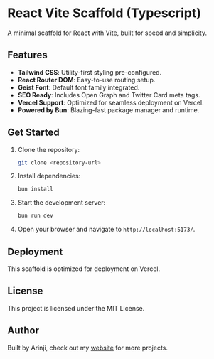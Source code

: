 # React Vite Scaffold (Typescript)

A minimal scaffold for React with Vite, built for speed and simplicity.

## Features

- **Tailwind CSS**: Utility-first styling pre-configured.
- **React Router DOM**: Easy-to-use routing setup.
- **Geist Font**: Default font family integrated.
- **SEO Ready**: Includes Open Graph and Twitter Card meta tags.
- **Vercel Support**: Optimized for seamless deployment on Vercel.
- **Powered by Bun**: Blazing-fast package manager and runtime.

## Get Started

1. Clone the repository:
   ```bash
   git clone <repository-url>
   ```
2. Install dependencies:
   ```bash
   bun install
   ```
3. Start the development server:
   ```bash
   bun run dev
   ```
4. Open your browser and navigate to `http://localhost:5173/`.

## Deployment

This scaffold is optimized for deployment on Vercel.

## License

This project is licensed under the MIT License.

## Author

Built by Arinji, check out my [website](https://arinji.com) for more projects.
